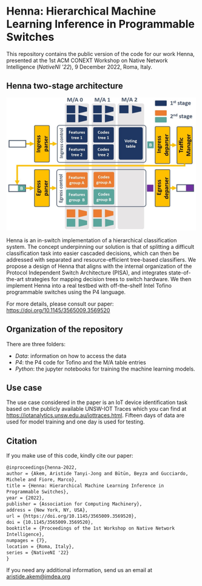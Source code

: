 # Henna: Hierarchical Machine Learning Inference in Programmable Switches  

This repository contains the public version of the code for our work Henna, presented at the 1st ACM CONEXT Workshop on Native Network Intelligence (_NativeNI '22_), 9 December 2022, Roma, Italy.

## Henna two-stage architecture 
<img src="henna_cascaded.jpg" alt="Henna Cascaded Design" style="height: 350px; width:500px;"/>  

Henna is an in-switch implementation of a hierarchical classification system. The concept underpinning our solution is that of splitting a difficult classification task into easier cascaded decisions, which can then be addressed with separated and resource-efficient tree-based classifiers. We propose a design of Henna that aligns with the internal organization of the Protocol Independent Switch Architecture (PISA), and integrates state-of-the-art strategies for mapping decision trees to switch hardware. We then implement Henna into a real testbed with off-the-shelf Intel Tofino programmable switches using the P4 language.  


For more details, please consult our paper: https://doi.org/10.1145/3565009.3569520

## Organization of the repository  
There are three folders:  
- _Data_: information on how to access the data 
- _P4_: the P4 code for Tofino and the M/A table entries
- _Python_: the jupyter notebooks for training the machine learning models.

## Use case
The use case considered in the paper is an IoT device identification task based on the publicly available UNSW-IOT Traces which you can find at https://iotanalytics.unsw.edu.au/iottraces.html. Fifteen days of data are used for model training and one day is used for testing.

## Citation
If you make use of this code, kindly cite our paper:  
```
@inproceedings{henna-2022,
author = {Akem, Aristide Tanyi-Jong and Bütün, Beyza and Gucciardo, Michele and Fiore, Marco},
title = {Henna: Hierarchical Machine Learning Inference in Programmable Switches},
year = {2022},
publisher = {Association for Computing Machinery},
address = {New York, NY, USA},
url = {https://doi.org/10.1145/3565009.3569520},
doi = {10.1145/3565009.3569520},
booktitle = {Proceedings of the 1st Workshop on Native Network Intelligence},
numpages = {7},
location = {Roma, Italy},
series = {NativeNI '22}
}
```
<!-- Aristide Tanyi-Jong Akem, Beyza Bütün, Michele Gucciardo, and Marco Fiore. 2022.  
Henna: Hierarchical Machine Learning Inference in Programmable Switches.  
_In Native Network Intelligence (NativeNI ’22), December 9, 2022, Roma, Italy_.  
ACM, New York, NY, USA, 7 pages. https://doi.org/10.1145/3565009.3569520   -->

If you need any additional information, send us an email at aristide.akem@imdea.org


